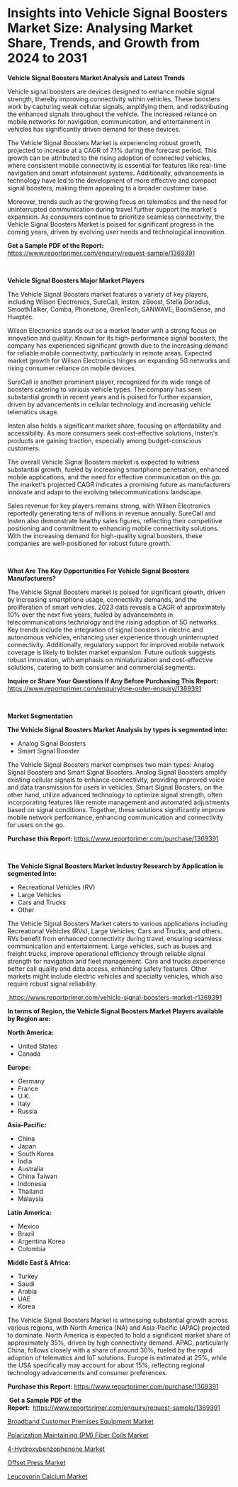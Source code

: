 <p><h1>Insights into Vehicle Signal Boosters Market Size: Analysing Market Share, Trends, and Growth from 2024 to 2031</h1></p><p><strong>Vehicle Signal Boosters Market Analysis and Latest Trends</strong></p>
<p><p>Vehicle signal boosters are devices designed to enhance mobile signal strength, thereby improving connectivity within vehicles. These boosters work by capturing weak cellular signals, amplifying them, and redistributing the enhanced signals throughout the vehicle. The increased reliance on mobile networks for navigation, communication, and entertainment in vehicles has significantly driven demand for these devices.</p><p>The Vehicle Signal Boosters Market is experiencing robust growth, projected to increase at a CAGR of 7.1% during the forecast period. This growth can be attributed to the rising adoption of connected vehicles, where consistent mobile connectivity is essential for features like real-time navigation and smart infotainment systems. Additionally, advancements in technology have led to the development of more effective and compact signal boosters, making them appealing to a broader customer base. </p><p>Moreover, trends such as the growing focus on telematics and the need for uninterrupted communication during travel further support the market's expansion. As consumers continue to prioritize seamless connectivity, the Vehicle Signal Boosters Market is poised for significant progress in the coming years, driven by evolving user needs and technological innovation.</p></p>
<p><strong>Get a Sample PDF of the Report:&nbsp;</strong> <a href="https://www.reportprimer.com/enquiry/request-sample/1369391">https://www.reportprimer.com/enquiry/request-sample/1369391</a></p>
<p>&nbsp;</p>
<p><strong>Vehicle Signal Boosters Major Market Players</strong></p>
<p><p>The Vehicle Signal Boosters market features a variety of key players, including Wilson Electronics, SureCall, Insten, zBoost, Stella Doradus, SmoothTalker, Comba, Phonetone, GrenTech, SANWAVE, BoomSense, and Huaptec. </p><p>Wilson Electronics stands out as a market leader with a strong focus on innovation and quality. Known for its high-performance signal boosters, the company has experienced significant growth due to the increasing demand for reliable mobile connectivity, particularly in remote areas. Expected market growth for Wilson Electronics hinges on expanding 5G networks and rising consumer reliance on mobile devices.</p><p>SureCall is another prominent player, recognized for its wide range of boosters catering to various vehicle types. The company has seen substantial growth in recent years and is poised for further expansion, driven by advancements in cellular technology and increasing vehicle telematics usage.</p><p>Insten also holds a significant market share, focusing on affordability and accessibility. As more consumers seek cost-effective solutions, Insten's products are gaining traction, especially among budget-conscious customers.</p><p>The overall Vehicle Signal Boosters market is expected to witness substantial growth, fueled by increasing smartphone penetration, enhanced mobile applications, and the need for effective communication on the go. The market's projected CAGR indicates a promising future as manufacturers innovate and adapt to the evolving telecommunications landscape.</p><p>Sales revenue for key players remains strong, with Wilson Electronics reportedly generating tens of millions in revenue annually. SureCall and Insten also demonstrate healthy sales figures, reflecting their competitive positioning and commitment to enhancing mobile connectivity solutions. With the increasing demand for high-quality signal boosters, these companies are well-positioned for robust future growth.</p></p>
<p>&nbsp;</p>
<p><strong>What Are The Key Opportunities For Vehicle Signal Boosters Manufacturers?</strong></p>
<p><p>The Vehicle Signal Boosters market is poised for significant growth, driven by increasing smartphone usage, connectivity demands, and the proliferation of smart vehicles. 2023 data reveals a CAGR of approximately 10% over the next five years, fueled by advancements in telecommunications technology and the rising adoption of 5G networks. Key trends include the integration of signal boosters in electric and autonomous vehicles, enhancing user experience through uninterrupted connectivity. Additionally, regulatory support for improved mobile network coverage is likely to bolster market expansion. Future outlook suggests robust innovation, with emphasis on miniaturization and cost-effective solutions, catering to both consumer and commercial segments.</p></p>
<p><strong>Inquire or Share Your Questions If Any Before Purchasing This Report:</strong> <a href="https://www.reportprimer.com/enquiry/pre-order-enquiry/1369391">https://www.reportprimer.com/enquiry/pre-order-enquiry/1369391</a></p>
<p>&nbsp;</p>
<p><strong>Market Segmentation</strong></p>
<p><strong>The Vehicle Signal Boosters Market Analysis by types is segmented into:</strong></p>
<p><ul><li>Analog Signal Boosters</li><li>Smart Signal Booster</li></ul></p>
<p><p>The Vehicle Signal Boosters market comprises two main types: Analog Signal Boosters and Smart Signal Boosters. Analog Signal Boosters amplify existing cellular signals to enhance connectivity, providing improved voice and data transmission for users in vehicles. Smart Signal Boosters, on the other hand, utilize advanced technology to optimize signal strength, often incorporating features like remote management and automated adjustments based on signal conditions. Together, these solutions significantly improve mobile network performance, enhancing communication and connectivity for users on the go.</p></p>
<p><strong>Purchase this Report:&nbsp;</strong><a href="https://www.reportprimer.com/purchase/1369391">https://www.reportprimer.com/purchase/1369391</a></p>
<p>&nbsp;</p>
<p><strong>The Vehicle Signal Boosters Market Industry Research by Application is segmented into:</strong></p>
<p><ul><li>Recreational Vehicles (RV)</li><li>Large Vehicles</li><li>Cars and Trucks</li><li>Other</li></ul></p>
<p><p>The Vehicle Signal Boosters Market caters to various applications including Recreational Vehicles (RVs), Large Vehicles, Cars and Trucks, and others. RVs benefit from enhanced connectivity during travel, ensuring seamless communication and entertainment. Large vehicles, such as buses and freight trucks, improve operational efficiency through reliable signal strength for navigation and fleet management. Cars and trucks experience better call quality and data access, enhancing safety features. Other markets might include electric vehicles and specialty vehicles, which also require robust signal reliability.</p></p>
<p><a href="https://www.reportprimer.com/vehicle-signal-boosters-market-r1369391">&nbsp;https://www.reportprimer.com/vehicle-signal-boosters-market-r1369391</a></p>
<p><strong>In terms of Region, the Vehicle Signal Boosters Market Players available by Region are:</strong></p>
<p>
    <p> <strong> North America: </strong>
        <ul>
            <li>United States</li>
            <li>Canada</li>
        </ul>
        </p> 
    <p> <strong> Europe: </strong>
        <ul>
            <li>Germany</li>
            <li>France</li>
            <li>U.K.</li>
            <li>Italy</li>
            <li>Russia</li>
        </ul>
        </p> 
    <p> <strong> Asia-Pacific: </strong>
        <ul>
            <li>China</li>
            <li>Japan</li>
            <li>South Korea</li>
            <li>India</li>
            <li>Australia</li>
            <li>China Taiwan</li>
            <li>Indonesia</li>
            <li>Thailand</li>
            <li>Malaysia</li>
        </ul>
        </p> 
    <p> <strong> Latin America: </strong>
        <ul>
            <li>Mexico</li>
            <li>Brazil</li>
            <li>Argentina Korea</li>
            <li>Colombia</li>
        </ul>
        </p> 
    <p> <strong> Middle East & Africa: </strong>
        <ul>
            <li>Turkey</li>
            <li>Saudi</li>
            <li>Arabia</li>
            <li>UAE</li>
            <li>Korea</li>
        </ul>
    </p>
    </p>
<p><p>The Vehicle Signal Boosters Market is witnessing substantial growth across various regions, with North America (NA) and Asia-Pacific (APAC) projected to dominate. North America is expected to hold a significant market share of approximately 35%, driven by high connectivity demand. APAC, particularly China, follows closely with a share of around 30%, fueled by the rapid adoption of telematics and IoT solutions. Europe is estimated at 25%, while the USA specifically may account for about 15%, reflecting regional technology advancements and consumer preferences.</p></p>
<p><strong>Purchase this Report: </strong><a href="https://www.reportprimer.com/purchase/1369391">https://www.reportprimer.com/purchase/1369391</a></p>
<p>&nbsp;<strong>Get a Sample PDF of the Report:&nbsp;&nbsp;</strong><a href="https://www.reportprimer.com/enquiry/request-sample/1369391">https://www.reportprimer.com/enquiry/request-sample/1369391</a></p>
<p><strong></strong></p>
<p><p><a href="https://medium.com/@drfg4t/what-are-the-emerging-market-trends-of-broadband-customer-premises-equipment-market-d63a8fcfe1e3?postPublishedType=repub">Broadband Customer Premises Equipment Market</a></p><p><a href="https://issuu.com/reportprime-2/docs/polarization-maintaining-pm-fiber-c_cba492112c9fc3">Polarization Maintaining (PM) Fiber Coils Market</a></p><p><a href="https://issuu.com/reportprime-2/docs/4-hydroxybenzophenone-market-size-2_2c8fe40422f1c4">4-Hydroxybenzophenone Market</a></p><p><a href="https://medium.com/@drfg4t/offset-press-market-size-by-type-eight-color-five-color-six-color-four-color-other-by-product-752a1de88f42">Offset Press Market</a></p><p><a href="https://www.linkedin.com/pulse/global-leucovorin-calcium-market-focus-product-type-injectiontablets-vxdte">Leucovorin Calcium Market</a></p></p>
